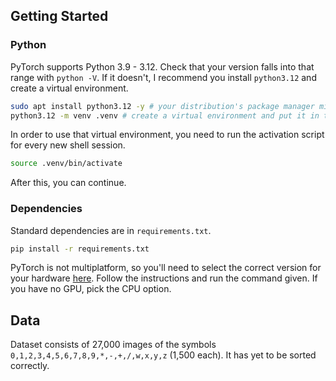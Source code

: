## Getting Started
### Python
PyTorch supports Python 3.9 - 3.12.
Check that your version falls into that range with `python -V`. If it doesn't, I recommend you install `python3.12` and create a virtual environment.
```sh
sudo apt install python3.12 -y # your distribution's package manager might not be apt
python3.12 -m venv .venv # create a virtual environment and put it in the hidden folder .venv
```
In order to use that virtual environment, you need to run the activation script for every new shell session.
```sh
source .venv/bin/activate
```
After this, you can continue.

### Dependencies
Standard dependencies are in `requirements.txt`.
```sh
pip install -r requirements.txt
```

PyTorch is not multiplatform, so you'll need to select the correct version for your hardware [here](https://pytorch.org/get-started/locally/). Follow the instructions and run the command given. If you have no GPU, pick the CPU option.
## Data
Dataset consists of 27,000 images of the symbols `0,1,2,3,4,5,6,7,8,9,*,-,+,/,w,x,y,z` (1,500 each).
It has yet to be sorted correctly.
